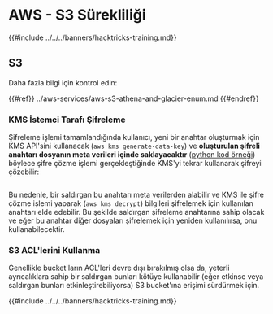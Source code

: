 # AWS - S3 Sürekliliği

{{#include ../../../banners/hacktricks-training.md}}

## S3

Daha fazla bilgi için kontrol edin:

{{#ref}}
../aws-services/aws-s3-athena-and-glacier-enum.md
{{#endref}}

### KMS İstemci Tarafı Şifreleme

Şifreleme işlemi tamamlandığında kullanıcı, yeni bir anahtar oluşturmak için KMS API'sini kullanacak (`aws kms generate-data-key`) ve **oluşturulan şifreli anahtarı dosyanın meta verileri içinde saklayacaktır** ([python kod örneği](https://aioboto3.readthedocs.io/en/latest/cse.html#how-it-works-kms-managed-keys)) böylece şifre çözme işlemi gerçekleştiğinde KMS'yi tekrar kullanarak şifreyi çözebilir:

<figure><img src="../../../images/image (226).png" alt=""><figcaption></figcaption></figure>

Bu nedenle, bir saldırgan bu anahtarı meta verilerden alabilir ve KMS ile şifre çözme işlemi yaparak (`aws kms decrypt`) bilgileri şifrelemek için kullanılan anahtarı elde edebilir. Bu şekilde saldırgan şifreleme anahtarına sahip olacak ve eğer bu anahtar diğer dosyaları şifrelemek için yeniden kullanılırsa, onu kullanabilecektir.

### S3 ACL'lerini Kullanma

Genellikle bucket'ların ACL'leri devre dışı bırakılmış olsa da, yeterli ayrıcalıklara sahip bir saldırgan bunları kötüye kullanabilir (eğer etkinse veya saldırgan bunları etkinleştirebiliyorsa) S3 bucket'ına erişimi sürdürmek için.

{{#include ../../../banners/hacktricks-training.md}}
